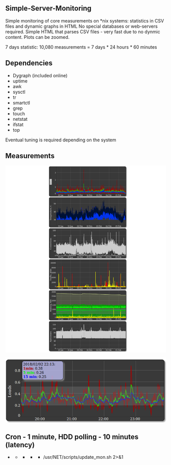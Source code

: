 ## Simple-Server-Monitoring
Simple monitoring of core measurements on *nix systems: statistics in CSV files and dynamic graphs in HTML
No special databases or web-servers required. Simple HTML that parses CSV files - very fast due to no dynmic content.
Plots can be zoomed.

7 days statistic: 10,080 measurements = 7 days * 24 hours * 60 minutes

## Dependencies
- Dygraph (included online)
- uptime
- awk
- sysctl
- tr
- smartctl
- grep
- touch
- netstat
- ifstat
- top

Eventual tuning is required depending on the system

## Measurements

![Screenshot](screenshot1.png)

![Screenshot](screenshot2.png)




## Cron - 1 minute, HDD polling - 10 minutes (latency)

* * * * * /usr/NET/scripts/update_mon.sh   2>&1
